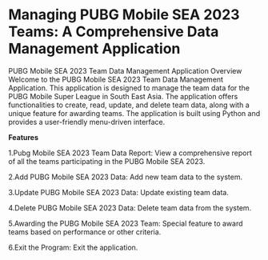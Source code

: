 # Managing PUBG Mobile SEA 2023 Teams: A Comprehensive Data Management Application
PUBG Mobile SEA 2023 Team Data Management Application
Overview
Welcome to the PUBG Mobile SEA 2023 Team Data Management Application. This application is designed to manage the team data for the PUBG Mobile Super League in South East Asia. The application offers functionalities to create, read, update, and delete team data, along with a unique feature for awarding teams. The application is built using Python and provides a user-friendly menu-driven interface.

**Features**

1.Pubg Mobile SEA 2023 Team Data Report: View a comprehensive report of all the teams participating in the PUBG Mobile SEA 2023.

2.Add PUBG Mobile SEA 2023 Data: Add new team data to the system.

3.Update PUBG Mobile SEA 2023 Data: Update existing team data.

4.Delete PUBG Mobile SEA 2023 Data: Delete team data from the system.

5.Awarding the PUBG Mobile SEA 2023 Team: Special feature to award teams based on performance or other criteria.

6.Exit the Program: Exit the application.
